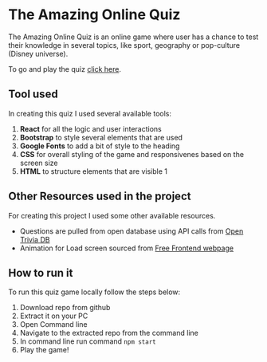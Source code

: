# The Amazing Online Quiz

The Amazing Online Quiz is an online game where user has a chance to test their knowledge in several topics, like sport, geography or pop-culture (Disney universe).

To go and play the quiz [click here](https://rjanovskis-quiz.surge.sh/).

## Tool used

In creating this quiz I used several available tools:

1. **React** for all the logic and user interactions
2. **Bootstrap** to style several elements that are used
3. **Google Fonts** to add a bit of style to the heading
4. **CSS** for overall styling of the game and responsivenes based on the screen size
5. **HTML** to structure elements that are visible
   1

## Other Resources used in the project

For creating this project I used some other available resources.

- Questions are pulled from open database using API calls from [Open Trivia DB](https://opentdb.com/)
- Animation for Load screen sourced from [Free Frontend webpage](https://freefrontend.com/css-loaders/)

## How to run it

To run this quiz game locally follow the steps below:

1. Download repo from github
2. Extract it on your PC
3. Open Command line
4. Navigate to the extracted repo from the command line
5. In command line run command `npm start`
6. Play the game!
